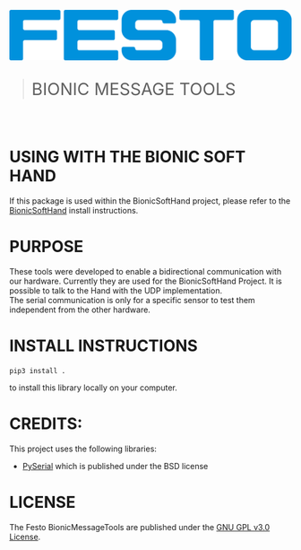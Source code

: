 [![FESTO](images/logo.png)](https://www.festo.com/group/de/cms/10156.htm)

> <p style="font-size:30px">BIONIC MESSAGE TOOLS </p>

<br>

# USING WITH THE BIONIC SOFT HAND
If this package is used within the BionicSoftHand project, please refer to the [BionicSoftHand](https://github.com/Festo-se/festo-bionicsofthand-main) install instructions.

# PURPOSE
These tools were developed to enable a bidirectional communication with our hardware.
Currently they are used for the BionicSoftHand Project. It is possible to talk to the Hand with the UDP implementation.     
The serial communication is only for a specific sensor to test them independent from the other hardware.

# INSTALL INSTRUCTIONS 
```
pip3 install . 
```
to install this library locally on your computer.

# CREDITS:
This project uses the following libraries:
- [PySerial](https://pypi.org/project/pyserial/) which is published under the BSD license

# LICENSE
The Festo BionicMessageTools are published under the [GNU GPL v3.0 License](https://www.gnu.org/licenses/gpl-3.0.de.html).
